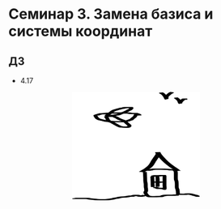 # Семинар 3. Замена базиса и системы координат

## ДЗ

* 4.17

<div align="center">
    <img src="./docs/plane.png" width="50%" alt/>
</div>
